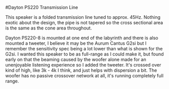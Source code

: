 #Dayton PS220 Transmission Line

This speaker is a folded transmission line tuned to approx. 45Hz. Nothing exotic about the design, the pipe is not tapered so the cross sectional area is the same as the cone area throughout.

Dayton PS220-8 is mounted at one end of the labyrinth and there is also mounted a tweeter, I believe it may be the Aurum Cantus G2si but I remember the sensitivity spec being a lot lower than what is shown for the G2si. I wanted this speaker to be as full-range as I could make it, but found early on that the beaming caused by the woofer alone made for an unenjoyable listening experience so I added the tweeter. It's crossed over kind of high, like 3k - 4k I think, and just helps with dispersion a bit. The woofer has no passive crossover network at all, it's running completely full range.
